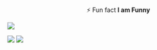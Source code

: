 <p align="center"> ⚡ Fun fact <b> I am Funny</b></p>

![](http://github-profile-summary-cards.vercel.app/api/cards/profile-details?username=abduazimkh&theme=react)

![](http://github-profile-summary-cards.vercel.app/api/cards/repos-per-language?username=abduazimkh&theme=react)
![](http://github-profile-summary-cards.vercel.app/api/cards/most-commit-language?username=abduazimkh&theme=react)

